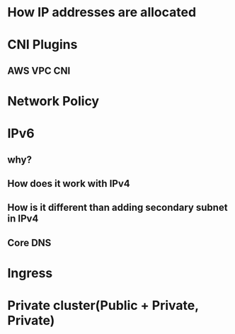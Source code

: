 # How IP addresses are allocated 

# CNI Plugins 

## AWS VPC CNI

# Network Policy

# IPv6

## why? 
## How does it work with IPv4
## How is it different than adding secondary subnet in IPv4
## Core DNS

# Ingress 

# Private cluster(Public + Private, Private)
